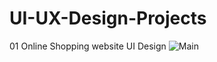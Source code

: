 # UI-UX-Design-Projects
01 Online Shopping website UI Design
![Main](https://github.com/user-attachments/assets/b84bd0cd-5165-40b7-9fda-20b315354d9f)
